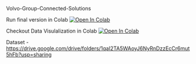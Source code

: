 Volvo-Group-Connected-Solutions

Run final version in Colab [![Open In Colab](https://colab.research.google.com/assets/colab-badge.svg)](https://colab.research.google.com/drive/1epooaP9RufIAV5hQvD5RzUPWQKMPp8fV?usp=sharing)

Checkout Data Visulalization in Colab [![Open In Colab](https://colab.research.google.com/assets/colab-badge.svg)](https://colab.research.google.com/drive/132Sk32beQ-l58QCBuCJVsu5enFvcW4of?usp=sharing)

Dataset - https://drive.google.com/drive/folders/1qaI2TA5WAoyJ6NyRnDzzEcCr6mut5hFb?usp=sharing



